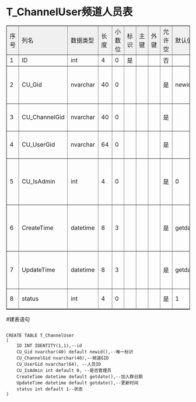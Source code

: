 # T_ChannelUser频道人员表
<table cellspacing="0" cellpadding="5" border="1" width="100%" bordercolorlight="#D7D7E5" bordercolordark="#D3D8E0">
         <tbody>
          <tr bgcolor="#F0F0F0">
           <td>序号</td>
           <td>列名</td>
           <td>数据类型</td>
           <td>长度</td>
           <td>小数位</td>
           <td>标识</td>
           <td>主键</td>
           <td>外键</td>
           <td>允许空</td>
           <td>默认值</td>
           <td>说明</td>
          </tr>
          <tr>
           <td>1</td>
           <td>ID</td>
           <td>int</td>
           <td>4</td>
           <td>0</td>
           <td>是</td>
           <td>&nbsp;</td>
           <td>&nbsp;</td>
           <td>否</td>
           <td>&nbsp;</td>
           <td align="left">id</td>
          </tr>
          <tr>
           <td>2</td>
           <td>CU_Gid</td>
           <td>nvarchar</td>
           <td>40</td>
           <td>0</td>
           <td>&nbsp;</td>
           <td>&nbsp;</td>
           <td>&nbsp;</td>
           <td>是</td>
           <td>newid</td>
           <td align="left">唯一标识</td>
          </tr>
          <tr>
           <td>3</td>
           <td>CU_ChannelGid</td>
           <td>nvarchar</td>
           <td>40</td>
           <td>0</td>
           <td>&nbsp;</td>
           <td>&nbsp;</td>
           <td>&nbsp;</td>
           <td>是</td>
           <td>&nbsp;</td>
           <td align="left">频道GID</td>
          </tr>
          <tr>
           <td>4</td>
           <td>CU_UserGid</td>
           <td>nvarchar</td>
           <td>64</td>
           <td>0</td>
           <td>&nbsp;</td>
           <td>&nbsp;</td>
           <td>&nbsp;</td>
           <td>是</td>
           <td>&nbsp;</td>
           <td align="left">人员ID</td>
          </tr>
          <tr>
           <td>5</td>
           <td>CU_IsAdmin</td>
           <td>int</td>
           <td>4</td>
           <td>0</td>
           <td>&nbsp;</td>
           <td>&nbsp;</td>
           <td>&nbsp;</td>
           <td>是</td>
           <td>0</td>
           <td align="left">是否管理员</td>
          </tr>
          <tr>
           <td>6</td>
           <td>CreateTime</td>
           <td>datetime</td>
           <td>8</td>
           <td>3</td>
           <td>&nbsp;</td>
           <td>&nbsp;</td>
           <td>&nbsp;</td>
           <td>是</td>
           <td>getdate</td>
           <td align="left">加入群日期</td>
          </tr>
          <tr>
           <td>7</td>
           <td>UpdateTime</td>
           <td>datetime</td>
           <td>8</td>
           <td>3</td>
           <td>&nbsp;</td>
           <td>&nbsp;</td>
           <td>&nbsp;</td>
           <td>是</td>
           <td>getdate</td>
           <td align="left">更新时间</td>
          </tr>
          <tr>
           <td>8</td>
           <td>status</td>
           <td>int</td>
           <td>4</td>
           <td>0</td>
           <td>&nbsp;</td>
           <td>&nbsp;</td>
           <td>&nbsp;</td>
           <td>是</td>
           <td>1</td>
           <td align="left">状态</td>
          </tr>
         </tbody>
        </table>

#建表语句
<pre><code>
CREATE TABLE T_ChannelUser
(
	ID INT IDENTITY(1,1),--id
	CU_Gid nvarchar(40) default newid(),--唯一标识
	CU_ChannelGid nvarchar(40),--频道GID
	CU_UserGid nvarchar(64), --人员ID
	CU_IsAdmin int default 0, --是否管理员
	CreateTime datetime default getdate(),--加入群日期
	UpdateTime datetime default getdate(),--更新时间
	status int default 1--状态
)
</code></pre>
